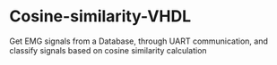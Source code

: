 # Cosine-similarity-VHDL
Get EMG signals from a Database, through UART communication, and classify signals based on cosine similarity calculation
